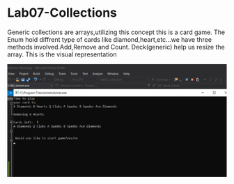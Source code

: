 # Lab07-Collections

Generic collections are arrays,utilizing this concept this is a card game.
The Enum hold diffrent type of cards like diamond,heart,etc...we have three methods involved.Add,Remove and Count.
Deck(generic) help us resize the array.
This is the visual representation

![](https://github.com/shalina2/Lab07-Collections/blob/Name-LAB07/Asset/collection%20game.png)
